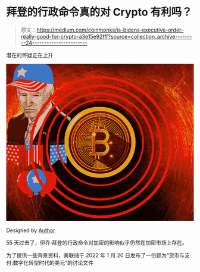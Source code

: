 # 拜登的行政命令真的对 Crypto 有利吗？

> 原文：<https://medium.com/coinmonks/is-bidens-executive-order-really-good-for-crypto-a3e15e92fff?source=collection_archive---------24----------------------->

潜在的怀疑正在上升

![](img/f42cf274528abc3b2eee97e7c3e89550.png)

Designed by [Author](https://www.quora.com/profile/Sudarsan-Karki-SuperSudar)

55 天过去了，但乔·拜登的行政命令对加密的影响似乎仍然在加密市场上存在。

为了提供一些背景资料，美联储于 2022 年 1 月 20 日发布了一份题为“货币与支付:数字化转型时代的美元”的讨论文件